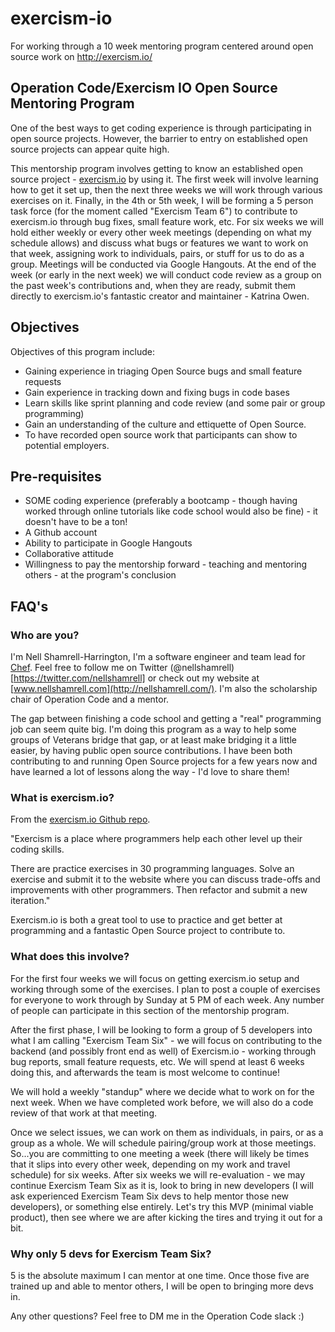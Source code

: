 # exercism-io
For working through a 10 week mentoring program centered around open source work on http://exercism.io/

## Operation Code/Exercism IO Open Source Mentoring Program

One of the best ways to get coding experience is through participating in open source projects.  However, the barrier to entry on established open source projects can appear quite high.

This mentorship program involves getting to know an established open source project - [exercism.io](http://exercism.io/) by using it.  The first week will involve learning how to get it set up, then the next three weeks we will work through various exercises on it.  Finally, in the 4th or 5th week, I will be forming a 5 person task force (for the moment called "Exercism Team 6") to contribute to exercism.io through bug fixes, small feature work, etc.  For six weeks we will hold either weekly or every other week meetings (depending on what my schedule allows) and discuss what bugs or features we want to work on that week, assigning work to individuals, pairs, or stuff for us to do as a group.  Meetings will be conducted via Google Hangouts.  At the end of the week (or early in the next week) we will conduct code review as a group on the past week's contributions and, when they are ready, submit them directly to exercism.io's fantastic creator and maintainer - Katrina Owen.

## Objectives

Objectives of this program include:

* Gaining experience in triaging Open Source bugs and small feature requests 
* Gain experience in tracking down and fixing bugs in code bases
* Learn skills like sprint planning and code review (and some pair or group programming)
* Gain an understanding of the culture and ettiquette of Open Source.
* To have recorded open source work that participants can show to potential employers.

## Pre-requisites
* SOME coding experience (preferably a bootcamp - though having worked through online tutorials like code school would also be fine) - it doesn't have to be a ton!
* A Github account
* Ability to participate in Google Hangouts
* Collaborative attitude
* Willingness to pay the mentorship forward - teaching and mentoring others - at the program's conclusion

## FAQ's

### Who are you?

I'm Nell Shamrell-Harrington, I'm a software engineer and team lead for [Chef](https://www.chef.io/).  Feel free to follow me on Twitter (@nellshamrell)[https://twitter.com/nellshamrell] or check out my website at [www.nellshamrell.com](http://nellshamrell.com/). I'm also the scholarship chair of Operation Code and a mentor.

The gap between finishing a code school and getting a "real" programming job can seem quite big.  I'm doing this program as a way to help some groups of Veterans bridge that gap, or at least make bridging it a little easier, by having public open source contributions.  I have been both contributing to and running Open Source projects for a few years now and have learned a lot of lessons along the way - I'd love to share them!

### What is exercism.io?

From the [exercism.io Github repo](https://github.com/exercism/exercism.io).  

"Exercism is a place where programmers help each other level up their coding skills.

There are practice exercises in 30 programming languages. Solve an exercise and submit it to the website where you can discuss trade-offs and improvements with other programmers. Then refactor and submit a new iteration."

Exercism.io is both a great tool to use to practice and get better at programming and a fantastic Open Source project to contribute to.

### What does this involve?

For the first four weeks we will focus on getting exercism.io setup and working through some of the exercises.  I plan to post a couple of exercises for everyone to work through by Sunday at 5 PM of each week.  Any number of people can participate in this section of the mentorship program.

After the first phase, I will be looking to form a group of 5 developers into what I am calling "Exercism Team Six" - we will focus on contributing to the backend (and possibly front end as well) of Exercism.io - working through bug reports, small feature requests, etc.  We will spend at least 6 weeks doing this, and afterwards the team is most welcome to continue!  

We will hold a weekly "standup" where we decide what to work on for the next week.  When we have completed work before, we will also do a code review of that work at that meeting.  

Once we select issues, we can work on them as individuals, in pairs, or as a group as a whole.  We will schedule pairing/group work at those meetings.  So...you are committing to one meeting a week (there will likely be times that it slips into every other week, depending on my work and travel schedule) for six weeks.  After six weeks we will re-evaluation - we may continue Exercism Team Six as it is, look to bring in new developers (I will ask experienced Exercism Team Six devs to help mentor those new developers), or something else entirely.  Let's try this MVP (minimal viable product), then see where we are after kicking the tires and trying it out for a bit.

### Why only 5 devs for Exercism Team Six?

5 is the absolute maximum I can mentor at one time.  Once those five are trained up and able to mentor others, I will be open to bringing more devs in.

Any other questions?  Feel free to DM me in the Operation Code slack :)
